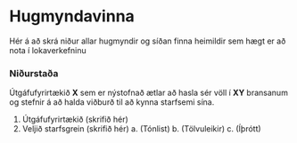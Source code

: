 # Hugmyndavinna

Hér á að skrá niður allar hugmyndir og síðan finna heimildir sem hægt er að nota í lokaverkefninu

### Niðurstaða

Útgáfufyrirtækið **X** sem er nýstofnað ætlar að hasla sér völl í **XY** bransanum og stefnir á að halda viðburð til að kynna starfsemi sína. 

1. Útgáfufyrirtækið (skrifið hér)
2. Veljið starfsgrein (skrifið hér)
   a. (Tónlist) 
   b. (Tölvuleikir)
   c. (Íþrótt)

